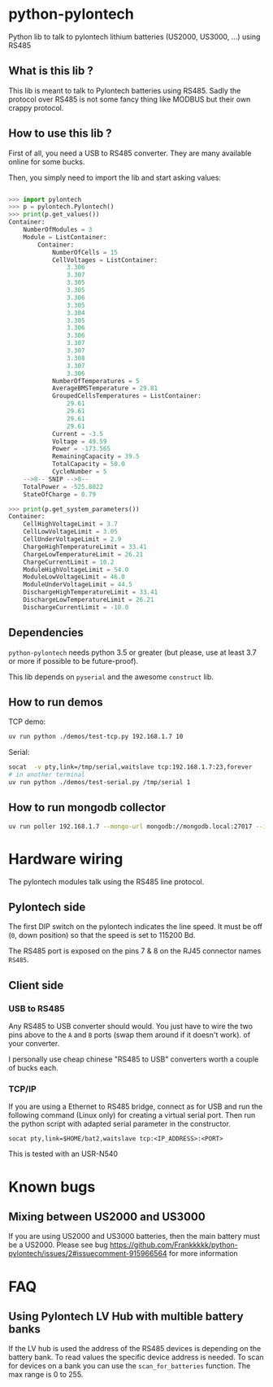 # python-pylontech
Python lib to talk to pylontech lithium batteries (US2000, US3000, ...) using RS485

## What is this lib ?
This lib is meant to talk to Pylontech batteries using RS485. Sadly the protocol over RS485 is not some fancy thing like MODBUS but their own crappy protocol.

## How to use this lib ?
First of all, you need a USB to RS485 converter. They are many available online for some bucks.

Then, you simply need to import the lib and start asking values:
```python

>>> import pylontech
>>> p = pylontech.Pylontech()
>>> print(p.get_values())
Container:
    NumberOfModules = 3
    Module = ListContainer:
        Container:
            NumberOfCells = 15
            CellVoltages = ListContainer:
                3.306
                3.307
                3.305
                3.305
                3.306
                3.305
                3.304
                3.305
                3.306
                3.306
                3.307
                3.307
                3.308
                3.307
                3.306
            NumberOfTemperatures = 5
            AverageBMSTemperature = 29.81
            GroupedCellsTemperatures = ListContainer:
                29.61
                29.61
                29.61
                29.61
            Current = -3.5
            Voltage = 49.59
            Power = -173.565
            RemainingCapacity = 39.5
            TotalCapacity = 50.0
            CycleNumber = 5
    -->8-- SNIP -->8--
    TotalPower = -525.8022
    StateOfCharge = 0.79

>>> print(p.get_system_parameters())
Container: 
    CellHighVoltageLimit = 3.7
    CellLowVoltageLimit = 3.05
    CellUnderVoltageLimit = 2.9
    ChargeHighTemperatureLimit = 33.41
    ChargeLowTemperatureLimit = 26.21
    ChargeCurrentLimit = 10.2
    ModuleHighVoltageLimit = 54.0
    ModuleLowVoltageLimit = 46.0
    ModuleUnderVoltageLimit = 44.5
    DischargeHighTemperatureLimit = 33.41
    DischargeLowTemperatureLimit = 26.21
    DischargeCurrentLimit = -10.0
```

## Dependencies
`python-pylontech` needs python 3.5 or greater (but please, use at least 3.7 or more if possible to be future-proof).

This lib depends on `pyserial` and the awesome `construct` lib.


## How to run demos

TCP demo:

```bash
uv run python ./demos/test-tcp.py 192.168.1.7 10
```

Serial:

```bash
socat  -v pty,link=/tmp/serial,waitslave tcp:192.168.1.7:23,forever
# in another terminal
uv run python ./demos/test-serial.py /tmp/serial 1 
```

## How to run mongodb collector

```bash
uv run poller 192.168.1.7 --mongo-url mongodb://mongodb.local:27017 --interval 1000 --interval 5
```

# Hardware wiring
The pylontech modules talk using the RS485 line protocol.
## Pylontech side
The first DIP switch on the pylontech indicates the line speed. It must be off (`0`, down position) so that the speed is set to 115200 Bd.

The RS485 port is exposed on the pins 7 & 8 on the RJ45 connector names `RS485`.

## Client side

### USB to RS485
Any RS485 to USB converter should would. You just have to wire the two pins above to the `A` and `B` ports (swap them around if it doesn't work). of your converter.

I personally use cheap chinese "RS485 to USB" converters worth a couple of bucks each.

### TCP/IP
If you are using a Ethernet to RS485 bridge, connect as for USB and run the following command (Linux only) for creating a virtual serial port. Then run the python script with adapted serial parameter in the constructor.

`socat pty,link=$HOME/bat2,waitslave tcp:<IP_ADDRESS>:<PORT>`

This is tested with an USR-N540

# Known bugs
## Mixing between US2000 and US3000
If you are using US2000 and US3000 batteries, then the main battery must be a US2000. Please see bug https://github.com/Frankkkkk/python-pylontech/issues/2#issuecomment-915966564 for more information


# FAQ

## Using Pylontech LV Hub with multible battery banks

If the LV hub is used the address of the RS485 devices is depending on the battery bank. To read values the specific device address is needed. To scan for devices on a bank you can use the `scan_for_batteries` function. The max range is 0 to 255.


